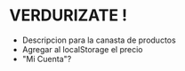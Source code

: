 # VERDURIZATE !

- Descripcion para la canasta de productos
- Agregar al localStorage el precio
- "Mi Cuenta"?